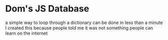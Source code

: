 # Dom's JS Database
a simple way to loop through a dictionary can be done in less than a minute
I created this because people told me it was not something people can learn on the internet
